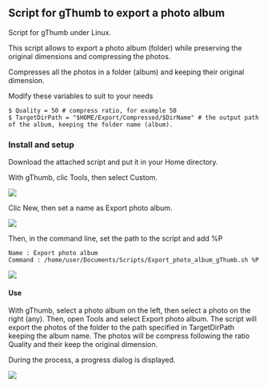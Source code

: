 ## Script for gThumb to export a photo album

Script for gThumb under Linux.


This script allows to export a photo album (folder) while preserving the original dimensions and compressing the photos.

Compresses all the photos in a folder (album) and keeping their original dimension.



Modify these variables to suit to your needs

    $ Quality = 50 # compress ratio, for example 50
    $ TargetDirPath = "$HOME/Export/Compressed/$DirName" # the output path of the album, keeping the folder name (album).


### Install and setup 

Download the attached script and put it in your Home directory.

With gThumb, clic Tools, then select Custom.

![](http://img15.hostingpics.net/pics/564395personnaliser.png)

Clic New, then set a name as Export photo album.

![](http://img15.hostingpics.net/pics/450457new.png)

Then, in the command line, set the path to the script and add %P

    Name : Export photo album
    Command : /home/user/Documents/Scripts/Export_photo_album_gThumb.sh %P
    
![](http://img15.hostingpics.net/pics/879469save.png)


#### Use
With gThumb, select a photo album on the left, then select a photo on the right (any). Then, open Tools and select Export photo album. The script will export the photos of the folder to the path specified in TargetDirPath keeping the album name. The photos will be compress following the ratio Quality and their keep the original dimension.

During the process, a progress dialog is displayed.

![](http://img15.hostingpics.net/pics/363539progress.png)

